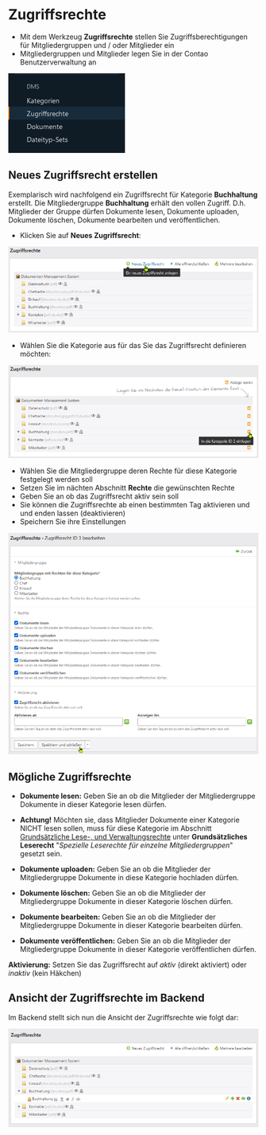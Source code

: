# Zugriffsrechte

* Mit dem Werkzeug **Zugriffsrechte** stellen Sie Zugriffsberechtigungen für Mitgliedergruppen und / oder Mitglieder ein
* Mitgliedergruppen und Mitglieder legen Sie in der Contao Benutzerverwaltung an

![DMS Backend Menü](access_rights_backend.png)

## Neues Zugriffsrecht erstellen

Exemplarisch wird nachfolgend ein Zugriffsrecht für Kategorie **Buchhaltung** erstellt. Die Mitgliedergruppe **Buchhaltung** erhält den vollen Zugriff. D.h. Mitglieder der Gruppe dürfen Dokumente lesen, Dokumente uploaden, Dokumente löschen, Dokumente bearbeiten und veröffentlichen.

* Klicken Sie auf **Neues Zugriffsrecht**:

![Neues Zugriffsrecht](access_rights_create_new.png)

* Wählen Sie die Kategorie aus für das Sie das Zugriffsrecht definieren möchten:

![Wählen sie die Kategorie](access_rights_select_category.png)

* Wählen Sie die Mitgliedergruppe deren Rechte für diese Kategorie festgelegt werden soll
* Setzen Sie im nächten Abschnitt **Rechte** die gewünschten Rechte
* Geben Sie an ob das Zugriffsrecht aktiv sein soll
* Sie können die Zugriffsrechte ab einen bestimmten Tag aktivieren und und enden lassen (deaktivieren)
* Speichern Sie ihre Einstellungen

![Konfigurieren sie ihre Einstellungen](access_rights_config_access_right_settings.png)

## Mögliche Zugriffsrechte

* **Dokumente lesen:** Geben Sie an ob die Mitglieder der Mitgliedergruppe Dokumente in dieser Kategorie lesen dürfen.  
   
* **Achtung!**</span> Möchten sie, dass Mitglieder Dokumente einer Kategorie NICHT lesen sollen, muss für diese Kategorie im Abschnitt [Grundsätzliche Lese-, und Verwaltungsrechte](categories.md/#grundsätzliche-lese-und-verwaltungsrechte) unter **Grundsätzliches Leserecht** "*Spezielle Leserechte für einzelne Mitgliedergruppen*" gesetzt sein.

* **Dokumente uploaden:** Geben Sie an ob die Mitglieder der Mitgliedergruppe Dokumente in diese Kategorie hochladen dürfen.
* **Dokumente löschen:** Geben Sie an ob die Mitglieder der Mitgliedergruppe Dokumente in dieser Kategorie löschen dürfen.
* **Dokumente bearbeiten:** Geben Sie an ob die Mitglieder der Mitgliedergruppe Dokumente in dieser Kategorie bearbeiten dürfen.
* **Dokumente veröffentlichen:** Geben Sie an ob die Mitglieder der Mitgliedergruppe Dokumente in dieser Kategorie veröffentlichen dürfen.

**Aktivierung:** Setzen Sie das Zugriffsrecht auf *aktiv* (direkt aktiviert) oder *inaktiv* (kein Häkchen)

## Ansicht der Zugriffsrechte im Backend

Im Backend stellt sich nun die Ansicht der Zugriffsrechte wie folgt dar:

![Übersicht der Zugriffsrechte im Backend](access_rights_overview.png)





